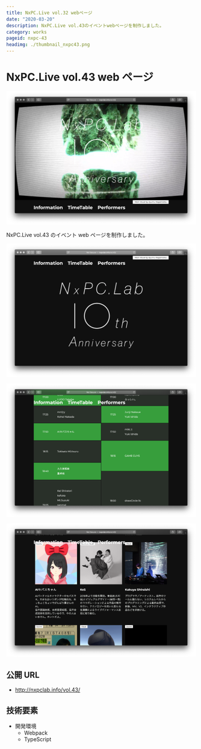 ```yaml
---
title: NxPC.Live vol.32 webページ
date: "2020-03-20"
description: NxPC.Live vol.43のイベントwebページを制作しました。
category: works
pageid: nxpc-43
headimg: ./thumbnail_nxpc43.png
---
```


# NxPC.Live vol.43 web ページ

![NxPC.Live vol.43 - ヘッダー部分(Visual by Ayumu Nagamatsu)](./nxpc-43-0.png "NxPC.Live vol.43 - ヘッダー部分(Visual by Ayumu Nagamatsu)")

NxPC.Live vol.43 のイベント web ページを制作しました。

![](./nxpc-43-1.png)

![](./nxpc-43-2.png)

![](./nxpc-43-3.png)

## 公開 URL

- http://nxpclab.info/vol.43/

## 技術要素

- 開発環境
  - Webpack
  - TypeScript
